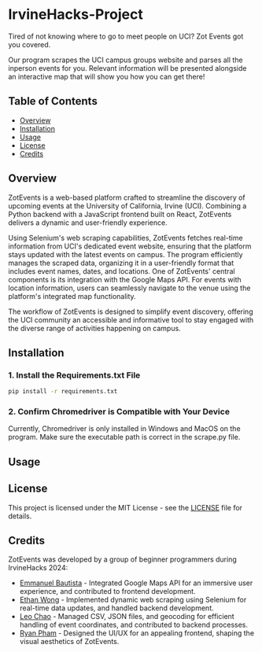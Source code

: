 # IrvineHacks-Project

Tired of not knowing where to go to meet people on UCI? Zot Events got you covered.

Our program scrapes the UCI campus groups website and parses all the inperson events for you.
Relevant information will be presented alongside an interactive map that will show you how you can get there! 

## Table of Contents

- [Overview](#overview)
- [Installation](#installation)
- [Usage](#usage)
- [License](#license)
- [Credits](#credits)

## Overview

ZotEvents is a web-based platform crafted to streamline the discovery of upcoming events at the University of California, Irvine (UCI). Combining a Python backend with a JavaScript frontend built on React, ZotEvents delivers a dynamic and user-friendly experience.

Using Selenium's web scraping capabilities, ZotEvents fetches real-time information from UCI's dedicated event website, ensuring that the platform stays updated with the latest events on campus. The program efficiently manages the scraped data, organizing it in a user-friendly format that includes event names, dates, and locations. One of ZotEvents' central components is its integration with the Google Maps API. For events with location information, users can seamlessly navigate to the venue using the platform's integrated map functionality.

The workflow of ZotEvents is designed to simplify event discovery, offering the UCI community an accessible and informative tool to stay engaged with the diverse range of activities happening on campus.

## Installation

### 1. Install the Requirements.txt File

```bash
pip install -r requirements.txt
```

### 2. Confirm Chromedriver is Compatible with Your Device

Currently, Chromedriver is only installed in Windows and MacOS on the program. Make sure the executable path is correct in the scrape.py file.

## Usage

## License

This project is licensed under the MIT License - see the [LICENSE](LICENSE) file for details.


## Credits

ZotEvents was developed by a group of beginner programmers during IrvineHacks 2024:
- [Emmanuel Bautista](https://github.com/ebautista4562) - Integrated Google Maps API for an immersive user experience, and contributed to frontend development.
- [Ethan Wong](https://github.com/txchnothunder) - Implemented dynamic web scraping using Selenium for real-time data updates, and handled backend development.
- [Leo Chao](https://github.com/twleochao) - Managed CSV, JSON files, and geocoding for efficient handling of event coordinates, and contributed to backend processes.
- [Ryan Pham](https://github.com/ryanpham17) - Designed the UI/UX for an appealing frontend, shaping the visual aesthetics of ZotEvents.
